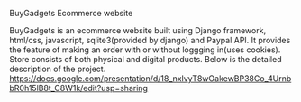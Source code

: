 BuyGadgets Ecommerce website


BuyGadgets is an ecommerce website built using Django framework, html/css, javascript, sqlite3(provided by django) and Paypal API.
It provides the feature of making an order with or without loggging in(uses cookies). Store consists of both physical and digital products.
Below is the detailed description of the project.
https://docs.google.com/presentation/d/18_nxlvyT8wOakewBP38Co_4UrnbbR0h15lB8t_C8W1k/edit?usp=sharing
